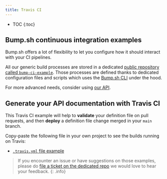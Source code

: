 ```yaml
---
title: Travis CI
---
```


- TOC
{:toc}

## Bump.sh continuous integration examples

Bump.sh offers a lot of flexibility to let you configure how it should interact with your CI pipelines.

All our generic build processes are stored in a dedicated [public repository called `bump-ci-example`](https://github.com/bump-sh/bump-ci-example/blob/master/.gitlab-ci.yml). Those processes are defined thanks to dedicated configuration files and scripts which uses the [Bump.sh CLI](/help/continuous-integration/cli/) under the hood.

For more advanced needs, consider using [our API](/help/continuous-integration/api/).

## Generate your API documentation with Travis CI

This Travis CI example will help to **validate** your definition file on pull requests, and then **deploy** a definition file change merged in your `main` branch.

Copy-paste the following file in your own project to see the builds running on Travis:
- [`.travis.yml` file example](https://github.com/bump-sh/bump-ci-example/blob/master/.travis.yml)

> If you encounter an issue or have suggestions on those examples, please do [file a ticket on the dedicated repo](https://github.com/bump-sh/bump-ci-example/issues) we would love to hear your feedback.
{: .info}